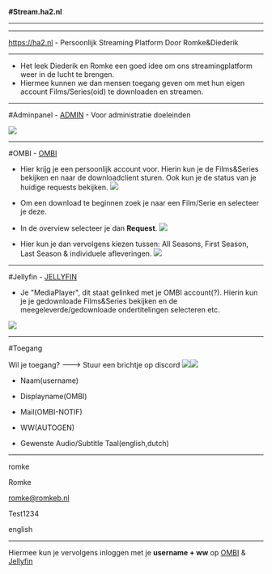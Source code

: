 **#Stream.ha2.nl**

---

---

https://ha2.nl - Persoonlijk Streaming Platform Door Romke&Diederik

---

- Het leek Diederik en Romke een goed idee om ons streamingplatform weer in de lucht te brengen. 
- Hiermee kunnen we dan mensen toegang geven om met hun eigen account Films/Series(oid) te downloaden en streamen.

---

#Adminpanel - [ADMIN](https://ha2.nl) - Voor administratie doeleinden

![](C:\Users\STAGEPLEK\OneDrive\RomkeB.NL\STREAM.HA2.NL\AdminPanel.png)

---

#OMBI -  [OMBI](https://ha2.nl/ombi)

- Hier krijg je een persoonlijk account voor. Hierin kun je de Films&Series bekijken en naar de downloadclient sturen. Ook kun je de status van je huidige requests bekijken. ![](C:\Users\STAGEPLEK\OneDrive\RomkeB.NL\STREAM.HA2.NL\OMBI.png)

- Om een download te beginnen zoek je naar een Film/Serie en selecteer je deze.

- In de overview selecteer je dan **Request**.  ![](C:\Users\STAGEPLEK\OneDrive\RomkeB.NL\STREAM.HA2.NL\OMBI%20REQUEST%201.png)

- Hier kun je dan vervolgens kiezen tussen:  All Seasons, First Season, Last Season & individuele afleveringen. ![](C:\Users\STAGEPLEK\OneDrive\RomkeB.NL\STREAM.HA2.NL\OMBI%20REQUEST%202.png)

---

#Jellyfin - [JELLYFIN](https://ha2.nl/jellyfin) 

- Je "MediaPlayer", dit staat gelinked met je OMBI account(?). Hierin kun je je gedownloade Films&Series bekijken en de meegeleverde/gedownloade ondertitelingen selecteren etc.

![](C:\Users\STAGEPLEK\OneDrive\RomkeB.NL\STREAM.HA2.NL\JellyFin.png)

---

#Toegang

Wil je toegang?  ---> Stuur een brichtje op discord ![](C:\Users\STAGEPLEK\AppData\Roaming\marktext\images\2022-12-05-16-22-31-image.png)![](C:\Users\STAGEPLEK\AppData\Roaming\marktext\images\2022-12-05-16-22-57-image.png)

- Naam(username)

- Displayname(OMBI)

- Mail(OMBI-NOTIF)

- WW(AUTOGEN)

- Gewenste Audio/Subtitle Taal(english,dutch)

---

romke

Romke

romke@romkeb.nl

Test1234

english

---

Hiermee kun je vervolgens inloggen met je **username + ww** op [OMBI](https://ha2.nl/ombi) & [Jellyfin](https://ha2.nl/jellyfin) 

